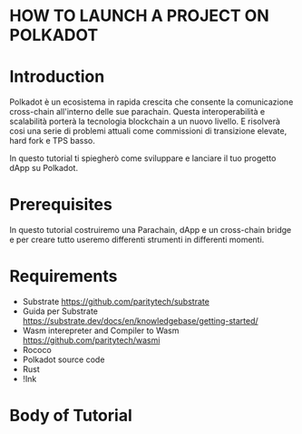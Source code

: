 # HOW TO LAUNCH A PROJECT ON POLKADOT 


# Introduction

Polkadot è un ecosistema in rapida crescita che consente la comunicazione cross-chain all'interno delle sue parachain. Questa interoperabilità e scalabilità porterà la tecnologia blockchain a un nuovo livello. E risolverà cosi una serie di problemi attuali come commissioni di transizione elevate, hard fork e TPS basso.

In questo tutorial ti spiegherò come sviluppare e lanciare il tuo progetto dApp su Polkadot.

# Prerequisites

In questo tutorial costruiremo una Parachain, dApp e un cross-chain bridge e per creare tutto useremo differenti strumenti in differenti momenti.

# Requirements

* Substrate https://github.com/paritytech/substrate
* Guida per Substrate  https://substrate.dev/docs/en/knowledgebase/getting-started/
* Wasm interepreter and Compiler to Wasm https://github.com/paritytech/wasmi
* Rococo 
* Polkadot source code
* Rust
* !Ink

# Body of Tutorial

##















